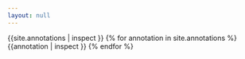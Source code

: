 ```yaml
---
layout: null
---
```


{{site.annotations | inspect }}
{% for annotation in site.annotations %}
{{annotation | inspect }}
{% endfor %}

